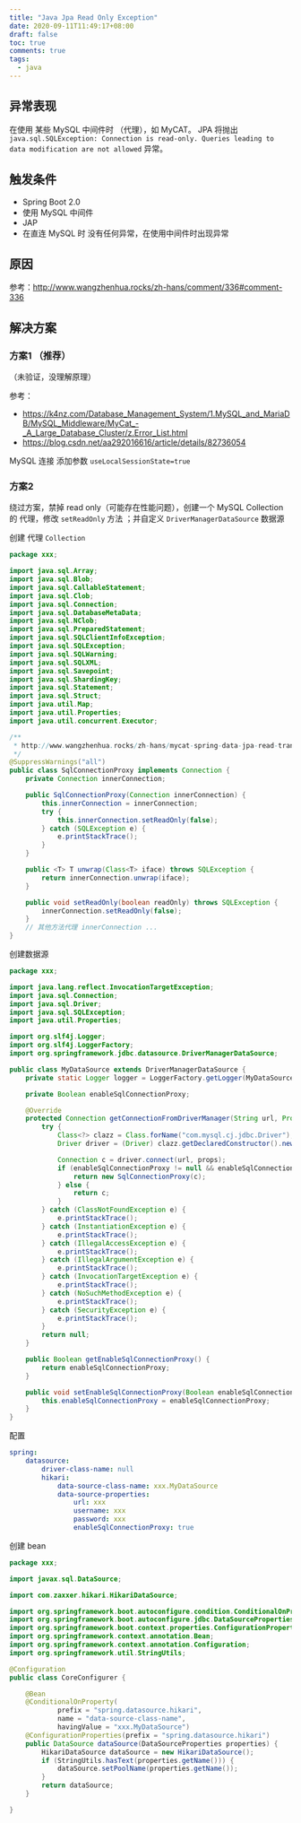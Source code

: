 ```yaml
---
title: "Java Jpa Read Only Exception"
date: 2020-09-11T11:49:17+08:00
draft: false
toc: true
comments: true
tags:
  - java
---
```


## 异常表现

在使用 某些 MySQL 中间件时 （代理），如 MyCAT。 JPA 将抛出 `java.sql.SQLException: Connection is read-only. Queries leading to data modification are not allowed` 异常。

## 触发条件

* Spring Boot 2.0
* 使用 MySQL 中间件
* JAP
* 在直连 MySQL 时 没有任何异常，在使用中间件时出现异常

## 原因

参考：http://www.wangzhenhua.rocks/zh-hans/comment/336#comment-336

## 解决方案

### 方案1 （推荐）

（未验证，没理解原理）

参考：

* https://k4nz.com/Database_Management_System/1.MySQL_and_MariaDB/MySQL_Middleware/MyCat_-_A_Large_Database_Cluster/z.Error_List.html
* https://blog.csdn.net/aa292016616/article/details/82736054

MySQL 连接 添加参数 `useLocalSessionState=true`

### 方案2

绕过方案，禁掉 read only（可能存在性能问题），创建一个 MySQL Collection 的 代理，修改 `setReadOnly` 方法 ；并自定义 `DriverManagerDataSource` 数据源

创建 代理 `Collection`

```java
package xxx;

import java.sql.Array;
import java.sql.Blob;
import java.sql.CallableStatement;
import java.sql.Clob;
import java.sql.Connection;
import java.sql.DatabaseMetaData;
import java.sql.NClob;
import java.sql.PreparedStatement;
import java.sql.SQLClientInfoException;
import java.sql.SQLException;
import java.sql.SQLWarning;
import java.sql.SQLXML;
import java.sql.Savepoint;
import java.sql.ShardingKey;
import java.sql.Statement;
import java.sql.Struct;
import java.util.Map;
import java.util.Properties;
import java.util.concurrent.Executor;

/**
 * http://www.wangzhenhua.rocks/zh-hans/mycat-spring-data-jpa-read-transaction
 */
@SuppressWarnings("all")
public class SqlConnectionProxy implements Connection {
    private Connection innerConnection;

    public SqlConnectionProxy(Connection innerConnection) {
        this.innerConnection = innerConnection;
        try {
            this.innerConnection.setReadOnly(false);
        } catch (SQLException e) {
            e.printStackTrace();
        }
    }

    public <T> T unwrap(Class<T> iface) throws SQLException {
        return innerConnection.unwrap(iface);
    }

    public void setReadOnly(boolean readOnly) throws SQLException {
        innerConnection.setReadOnly(false);
    }
    // 其他方法代理 innerConnection ...
}
```

创建数据源

```java
package xxx;

import java.lang.reflect.InvocationTargetException;
import java.sql.Connection;
import java.sql.Driver;
import java.sql.SQLException;
import java.util.Properties;

import org.slf4j.Logger;
import org.slf4j.LoggerFactory;
import org.springframework.jdbc.datasource.DriverManagerDataSource;

public class MyDataSource extends DriverManagerDataSource {
    private static Logger logger = LoggerFactory.getLogger(MyDataSource.class);

    private Boolean enableSqlConnectionProxy;

    @Override
    protected Connection getConnectionFromDriverManager(String url, Properties props) throws SQLException {
        try {
            Class<?> clazz = Class.forName("com.mysql.cj.jdbc.Driver");
            Driver driver = (Driver) clazz.getDeclaredConstructor().newInstance();

            Connection c = driver.connect(url, props);
            if (enableSqlConnectionProxy != null && enableSqlConnectionProxy.booleanValue()) {
                return new SqlConnectionProxy(c);
            } else {
                return c;
            }
        } catch (ClassNotFoundException e) {
            e.printStackTrace();
        } catch (InstantiationException e) {
            e.printStackTrace();
        } catch (IllegalAccessException e) {
            e.printStackTrace();
        } catch (IllegalArgumentException e) {
            e.printStackTrace();
        } catch (InvocationTargetException e) {
            e.printStackTrace();
        } catch (NoSuchMethodException e) {
            e.printStackTrace();
        } catch (SecurityException e) {
            e.printStackTrace();
        }
        return null;
    }

    public Boolean getEnableSqlConnectionProxy() {
        return enableSqlConnectionProxy;
    }

    public void setEnableSqlConnectionProxy(Boolean enableSqlConnectionProxy) {
        this.enableSqlConnectionProxy = enableSqlConnectionProxy;
    }
}
```

配置

```yaml
spring:
    datasource:
        driver-class-name: null
        hikari:
            data-source-class-name: xxx.MyDataSource
            data-source-properties:
                url: xxx
                username: xxx
                password: xxx
                enableSqlConnectionProxy: true
```

创建 bean

```java
package xxx;

import javax.sql.DataSource;

import com.zaxxer.hikari.HikariDataSource;

import org.springframework.boot.autoconfigure.condition.ConditionalOnProperty;
import org.springframework.boot.autoconfigure.jdbc.DataSourceProperties;
import org.springframework.boot.context.properties.ConfigurationProperties;
import org.springframework.context.annotation.Bean;
import org.springframework.context.annotation.Configuration;
import org.springframework.util.StringUtils;

@Configuration
public class CoreConfigurer {

    @Bean
    @ConditionalOnProperty(
            prefix = "spring.datasource.hikari",
            name = "data-source-class-name",
            havingValue = "xxx.MyDataSource")
    @ConfigurationProperties(prefix = "spring.datasource.hikari")
    public DataSource dataSource(DataSourceProperties properties) {
        HikariDataSource dataSource = new HikariDataSource();
        if (StringUtils.hasText(properties.getName())) {
            dataSource.setPoolName(properties.getName());
        }
        return dataSource;
    }

}
```
